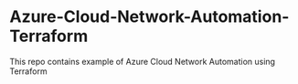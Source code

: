 # Azure-Cloud-Network-Automation-Terraform
This repo contains example of Azure Cloud Network Automation using Terraform
